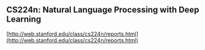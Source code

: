 ## CS224n: Natural Language Processing with Deep Learning
  
  [http://web.stanford.edu/class/cs224n/reports.html](http://web.stanford.edu/class/cs224n/reports.html)